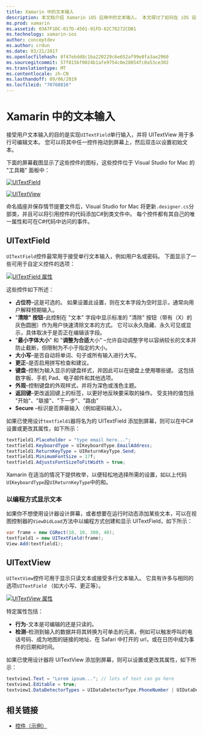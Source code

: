 ```yaml
---
title: Xamarin 中的文本输入
description: 本文档介绍 Xamarin iOS 应用中的文本输入。 本文探讨了如何在 iOS 设计器中以编程方式使用 UITextField 和 UITextVIew。
ms.prod: xamarin
ms.assetid: 03A7F1DC-017D-4501-91FD-82C78272CDB1
ms.technology: xamarin-ios
author: conceptdev
ms.author: crdun
ms.date: 03/21/2017
ms.openlocfilehash: 8f47ebdd8c1ba220229c6e652af99e8fa3ae2960
ms.sourcegitcommit: 57f815bf0024b1afe9754c0e28054fc0a53ce302
ms.translationtype: MT
ms.contentlocale: zh-CN
ms.lasthandoff: 09/06/2019
ms.locfileid: "70768816"
---
```

# <a name="text-input-in-xamarinios"></a>Xamarin 中的文本输入

接受用户文本输入的目的是实现`UITextField`单行输入，并将 UITextView 用于多行可编辑文本。 您可以将其中任一控件拖动到屏幕上，然后双击以设置初始文本。

下面的屏幕截图显示了这些控件的图标，这些控件位于 Visual Studio for Mac 的 "工具箱" 面板中：

 [![](text-input-images/image11a.png "UITextField")](text-input-images/image11a.png#lightbox)

 [![](text-input-images/image13a.png "UITextView")](text-input-images/image13a.png#lightbox)

命名插座并保存情节提要文件后，Visual Studio for Mac 将更新`.designer.cs`分部类，并且可以将引用控件的代码添加C#到类文件中。 每个控件都有其自己的唯一属性和可在C#代码中访问的事件。

 <a name="UITextField" />

## <a name="uitextfield"></a>UITextField

`UITextField`控件最常用于接受单行文本输入，例如用户名或密码。 下面显示了一些可用于自定义控件的选项：

 [![](text-input-images/image15a.png "UITextField 属性")](text-input-images/image15a.png#lightbox)

这些控件如下所述：

- **占位符**–这是可选的。 如果设置此设置，则在文本字段为空时显示，通常向用户解释预期输入。
- "**清除" 按钮**–此控制在 "文本" 字段中显示标准的 "清除" 按钮（带有（X）的灰色圆圈）作为用户快速清除文本的方式。 它可以永久隐藏、永久可见或显示，具体取决于是否正在编辑该字段。
- "**最小字体大小**" 和 "**调整为合适**大小" –允许自动调整字号以容纳较长的文本并防止截断，但限制为不小于指定的大小。
- **大小写**–是否自动将单词、句子或所有输入进行大写。
- **更正**–是否启用拼写检查和建议。
- **键盘**–控制为输入显示的键盘样式，并因此可以在键盘上使用哪些键。 这包括数字板、手机 Pad、电子邮件和其他选项。
- **外观**–控制键盘的外观样式，并将为深色或浅色主题。
- **返回键**–更改返回键上的标签，以更好地反映要采取的操作。 受支持的值包括 "开始"、"联接"、"下一步"、"路由"
- **Secure** –标识是否屏蔽输入（例如密码输入）。

如果已使用设计`textfield1`器将名为的 UITextField 添加到屏幕，则可以在中C#设置或更改其属性，如下所示：

```csharp
textfield1.Placeholder = "type email here...";
textfield1.KeyboardType = UIKeyboardType.EmailAddress;
textfield1.ReturnKeyType = UIReturnKeyType.Send;
textfield1.MinimumFontSize = 17f;
textfield1.AdjustsFontSizeToFitWidth = true;
```

Xamarin 在适当的情况下提供枚举，以便轻松地选择所需的设置，如以上代码`UIKeyboardType`段`UIReturnKeyType`中的和。

### <a name="display-text-programmatically"></a>以编程方式显示文本

如果你不想使用设计器设计屏幕，或者想要在运行时动态添加某些文本，可以在视图控制器的`ViewDidLoad`方法中以编程方式创建和显示 UITextField，如下所示：

```csharp
var frame = new CGRect(10, 10, 300, 40);
textfield1 = new UITextField(frame);
View.Add(textfield1);
```

 <a name="UITextView" />

## <a name="uitextview"></a>UITextView

`UITextView`控件可用于显示只读文本或接受多行文本输入。 它具有许多与相同的选项`UITextField` （如大小写、更正等）。

 [![](text-input-images/image16a.png "UITextView 属性")](text-input-images/image16a.png#lightbox)

特定属性包括：

- **行为**-文本是可编辑的还是只读的。
- **检测**–检测到输入的数据并将其转换为可单击的元素，例如可以触发呼叫的电话号码、成为地图的链接的地址、在 Safari 中打开的 url，或在日历中成为事件的日期和时间。

如果已使用设计器将 UITextView 添加到屏幕，则可以设置或更改其属性，如下所示：

```csharp
textview1.Text = "Lorem ipsum..."; // lots of text can go here
textview1.Editable = true;
textview1.DataDetectorTypes = UIDataDetectorType.PhoneNumber | UIDataDetectorType.Link;
```

## <a name="related-links"></a>相关链接

- [控件（示例）](https://docs.microsoft.com/samples/xamarin/ios-samples/controls)

